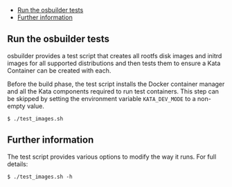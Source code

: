* [Run the osbuilder tests](#run-the-osbuilder-tests)
* [Further information](#further-information)

## Run the osbuilder tests

osbuilder provides a test script that creates all rootfs disk images and
initrd images for all supported distributions and then tests them to ensure a
Kata Container can be created with each.

Before the build phase, the test script installs the Docker container manager
and all the Kata components required to run test containers. This step can be
skipped by setting the environment variable `KATA_DEV_MODE` to a non-empty
value.

```
$ ./test_images.sh
```

## Further information

The test script provides various options to modify the way it runs. For full
details:

```
$ ./test_images.sh -h
```
